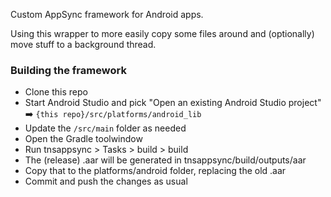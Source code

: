 Custom AppSync framework for Android apps.

Using this wrapper to more easily copy some files around and (optionally) move stuff to a background thread.

### Building the framework
- Clone this repo
- Start Android Studio and pick "Open an existing Android Studio project" ➡️ `{this repo}/src/platforms/android_lib`
- Update the `/src/main` folder as needed
- Open the Gradle toolwindow
- Run tnsappsync > Tasks > build > build
- The (release) .aar will be generated in tnsappsync/build/outputs/aar
- Copy that to the platforms/android folder, replacing the old .aar
- Commit and push the changes as usual